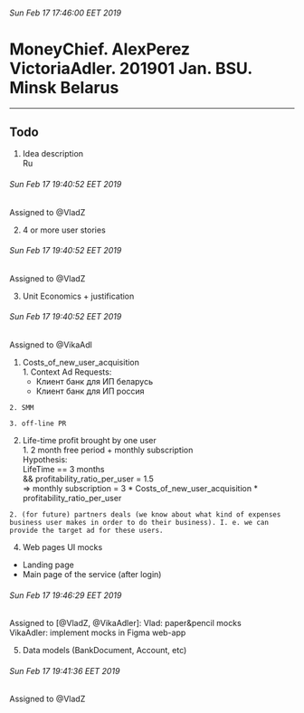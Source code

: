 ###### Sun Feb 17 17:46:00 EET 2019

# MoneyChief. AlexPerez VictoriaAdler. 201901 Jan. BSU. Minsk Belarus

--------------------------------------------------------------------------------------------

## Todo

1. Idea description  
  Ru
  
  ###### Sun Feb 17 19:40:52 EET 2019
  Assigned to @VladZ

2. 4 or more user stories  

  ###### Sun Feb 17 19:40:52 EET 2019
  Assigned to @VladZ


3. Unit Economics + justification

  ###### Sun Feb 17 19:40:52 EET 2019
  Assigned to @VikaAdl
  
  1. Costs_of_new_user_acquisition  
    1. Context Ad
      Requests:  
        * Клиент банк для ИП беларусь  
        * Клиент банк для ИП россия  

    2. SMM  
    
    3. off-line PR  
  
  
  2. Life-time profit brought by one user  
    1. 2 month free period + monthly subscription  
      Hypothesis:  
        LifeTime == 3 months  
        && profitability_ratio_per_user = 1.5  
          => monthly subscription = 3 * Costs_of_new_user_acquisition * profitability_ratio_per_user  

    2. (for future) partners deals (we know about what kind of expenses business user makes in order to do their business). I. e. we can provide the target ad for these users.  
  
4. Web pages UI mocks
  * Landing page  
  * Main page of the service (after login)  

  ###### Sun Feb 17 19:46:29 EET 2019
  Assigned to [@VladZ, @VikaAdler]: 
    Vlad:  paper&pencil mocks  
    VikaAdler:  implement mocks in Figma web-app  

5. Data models (BankDocument, Account, etc)  

  ###### Sun Feb 17 19:41:36 EET 2019
  Assigned to @VladZ


